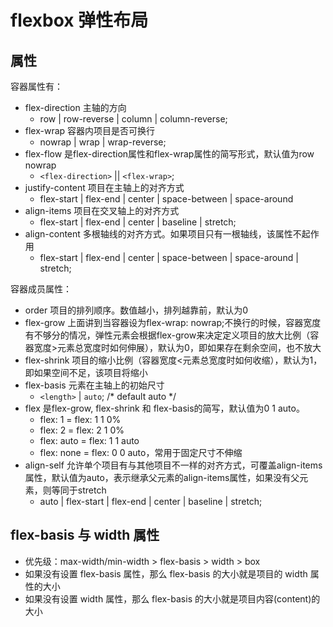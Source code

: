 # flexbox 弹性布局

## 属性
容器属性有：
- flex-direction 主轴的方向
  - row | row-reverse | column | column-reverse; 
- flex-wrap 容器内项目是否可换行
  - nowrap | wrap | wrap-reverse;
- flex-flow 是flex-direction属性和flex-wrap属性的简写形式，默认值为row nowrap
  - `<flex-direction>` || `<flex-wrap>`;
- justify-content 项目在主轴上的对齐方式
  - flex-start | flex-end | center | space-between | space-around
- align-items 项目在交叉轴上的对齐方式
  - flex-start | flex-end | center | baseline | stretch;
- align-content 多根轴线的对齐方式。如果项目只有一根轴线，该属性不起作用
  - flex-start | flex-end | center | space-between | space-around | stretch;

容器成员属性：
- order 项目的排列顺序。数值越小，排列越靠前，默认为0
- flex-grow 上面讲到当容器设为flex-wrap: nowrap;不换行的时候，容器宽度有不够分的情况，弹性元素会根据flex-grow来决定定义项目的放大比例（容器宽度>元素总宽度时如何伸展），默认为0，即如果存在剩余空间，也不放大
- flex-shrink 项目的缩小比例（容器宽度<元素总宽度时如何收缩），默认为1，即如果空间不足，该项目将缩小
- flex-basis 元素在主轴上的初始尺寸
  - `<length>` | `auto`; /* default auto */
- flex 是flex-grow, flex-shrink 和 flex-basis的简写，默认值为0 1 auto。
  - flex: 1 = flex: 1 1 0%
  - flex: 2 = flex: 2 1 0%
  - flex: auto = flex: 1 1 auto
  - flex: none = flex: 0 0 auto，常用于固定尺寸不伸缩
- align-self 允许单个项目有与其他项目不一样的对齐方式，可覆盖align-items属性，默认值为auto，表示继承父元素的align-items属性，如果没有父元素，则等同于stretch
  - auto | flex-start | flex-end | center | baseline | stretch;

## flex-basis 与 width 属性
- 优先级：max-width/min-width > flex-basis > width > box
- 如果没有设置 flex-basis 属性，那么 flex-basis 的大小就是项目的 width 属性的大小
- 如果没有设置 width 属性，那么 flex-basis 的大小就是项目内容(content)的大小